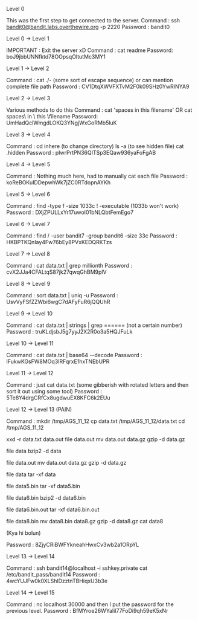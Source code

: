  
Level 0

This was the first step to get connected to the server.
Command : ssh bandit0@bandit.labs.overthewire.org -p 2220
Password : bandit0

Level 0 -> Level 1

IMPORTANT : Exit the server xD 
Command : cat readme
Password: boJ9jbbUNNfktd78OOpsqOltutMc3MY1 

Level 1 -> Level 2

Command : cat ./- (some sort of escape sequence) or can mention complete file path
Password : CV1DtqXWVFXTvM2F0k09SHz0YwRINYA9

Level 2 -> Level 3

Various methods to do this
Command : cat 'spaces in this filename' OR cat spaces\ in \ this \filename
Password: UmHadQclWmgdLOKQ3YNgjWxGoRMb5luK

Level 3 -> Level 4

Command : cd inhere (to change directory)
	   ls -a (to see hidden file)
	   cat .hidden
Password : pIwrPrtPN36QITSp3EQaw936yaFoFgAB 

Level 4 -> Level 5

Command : Nothing much here, had to manually cat each file
Password : koReBOKuIDDepwhWk7jZC0RTdopnAYKh 

Level 5 -> Level 6

Command : find -type f -size 1033c ! -executable (1033b won't work)
Password : DXjZPULLxYr17uwoI01bNLQbtFemEgo7

Level 6 -> Level 7

Command : find / -user bandit7 -group bandit6 -size 33c
Password : HKBPTKQnIay4Fw76bEy8PVxKEDQRKTzs

Level 7 -> Level 8

Command : cat data.txt | grep millionth
Password : cvX2JJa4CFALtqS87jk27qwqGhBM9plV

Level 8 -> Level 9

Command : sort data.txt | uniq -u
Password : UsvVyFSfZZWbi6wgC7dAFyFuR6jQQUhR

Level 9 -> Level 10

Command : cat data.txt | strings | grep ====== (not a certain number)
Password : truKLdjsbJ5g7yyJ2X2R0o3a5HQJFuLk
	
Level 10 -> Level 11

Command : cat data.txt | base64 --decode
Password : IFukwKGsFW8MOq3IRFqrxE1hxTNEbUPR

Level 11 -> Level 12

Command : just cat data.txt (some gibberish with rotated letters and then sort it out using some tool)
Password : 5Te8Y4drgCRfCx8ugdwuEX8KFC6k2EUu

Level 12 -> Level 13 (PAIN)

Command : mkdir /tmp/AGS_11_12
cp data.txt /tmp/AGS_11_12/data.txt
cd /tmp/AGS_11_12

xxd -r data.txt data.out
file data.out
mv data.out data.gz
gzip -d data.gz

file data
bzip2 -d data

file data.out
mv data.out data.gz
gzip -d data.gz

file data
tar -xf data

file data5.bin
tar -xf data5.bin

file data6.bin
bzip2 -d data6.bin

file data6.bin.out
tar -xf data6.bin.out

file data8.bin
mv data8.bin data8.gz
gzip -d data8.gz
cat data8

 (Kya hi bolun)

Password : 8ZjyCRiBWFYkneahHwxCv3wb2a1ORpYL

Level 13 -> Level 14 

Command : ssh bandit14@localhost -i sshkey.private    cat  /etc/bandit_pass/bandit14
Password : 4wcYUJFw0k0XLShlDzztnTBHiqxU3b3e

Level 14 -> Level 15

Command : nc localhost 30000 and then I put the password for the previous level.
Password : BfMYroe26WYalil77FoDi9qh59eK5xNr 	
